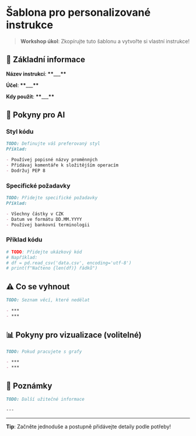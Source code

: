 # Šablona pro personalizované instrukce

> **Workshop úkol**: Zkopírujte tuto šablonu a vytvořte si vlastní instrukce!

## 📝 Základní informace

**Název instrukcí**: **\*\***\_\_\_**\*\***

**Účel**: **\*\***\_\_\_**\*\***

**Kdy použít**: **\*\***\_\_\_**\*\***

## 🔧 Pokyny pro AI

### Styl kódu

```markdown
TODO: Definujte váš preferovaný styl
Příklad:

- Používej popisné názvy proměnných
- Přidávaj komentáře k složitějším operacím
- Dodržuj PEP 8
```

### Specifické požadavky

```markdown
TODO: Přidejte specifické požadavky
Příklad:

- Všechny částky v CZK
- Datum ve formátu DD.MM.YYYY
- Používej bankovní terminologii
```

### Příklad kódu

```python
# TODO: Přidejte ukázkový kód
# Například:
# df = pd.read_csv('data.csv', encoding='utf-8')
# print(f"Načteno {len(df)} řádků")
```

## ⚠️ Co se vyhnout

```markdown
TODO: Seznam věcí, které nedělat

- ***
- ***
```

## 📊 Pokyny pro vizualizace (volitelné)

```markdown
TODO: Pokud pracujete s grafy

- ***
- ***
```

## 📝 Poznámky

```markdown
TODO: Další užitečné informace

---
```

---

**Tip**: Začněte jednoduše a postupně přidávejte detaily podle potřeby!
